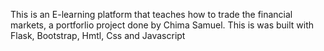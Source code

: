 This is an E-learning platform that teaches how to trade the financial markets, a portforlio project  done by Chima Samuel.
This is was built with Flask, Bootstrap, Hmtl, Css and Javascript
